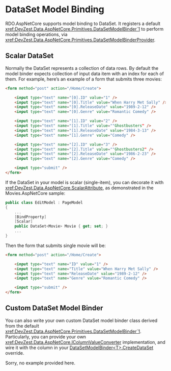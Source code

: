 # DataSet Model Binding

RDO.AspNetCore supports model binding to DataSet. It registers a default <xref:DevZest.Data.AspNetCore.Primitives.DataSetModelBinder`1> to perform model binding operations, via <xref:DevZest.Data.AspNetCore.Primitives.DataSetModelBinderProvider>.

## Scalar DataSet

Normally the DataSet represents a collection of data rows. By default the model binder expects collection of input data item with an index for each of them. For example, here’s an example of a form that submits three movies:

```html
<form method="post" action="/Home/Create">

    <input type="text" name="[0].ID" value="1" />
    <input type="text" name="[0].Title" value="When Harry Met Sally" />
    <input type="text" name="[0].ReleaseDate" value="1989-2-12" />
    <input type="text" name="[0].Genre" value="Romantic Comedy" />

    <input type="text" name="[1].ID" value="2" />
    <input type="text" name="[1].Title" value=""Ghostbusters" />
    <input type="text" name="[1].ReleaseDate" value="1984-3-13" />
    <input type="text" name="[1].Genre" value="Comedy" />

    <input type="text" name="[2].ID" value="3" />
    <input type="text" name="[2].Title" value=""Ghostbusters2" />
    <input type="text" name="[2].ReleaseDate" value="1986-2-23" />
    <input type="text" name="[2].Genre" value="Comedy" />

    <input type="submit" />
</form>
```

If the DataSet in your model is scalar (single-item), you can decorate it with <xref:DevZest.Data.AspNetCore.ScalarAttribute>, as demonstrated in the Movies.AspNetCore sample:

```csharp
public class EditModel : PageModel
{
    ...
    [BindProperty]
    [Scalar]
    public DataSet<Movie> Movie { get; set; }
    ...
}
```

Then the form that submits single movie will be:

```html
<form method="post" action="/Home/Create">

    <input type="text" name="ID" value="1" />
    <input type="text" name="Title" value="When Harry Met Sally" />
    <input type="text" name="ReleaseDate" value="1989-2-12" />
    <input type="text" name="Genre" value="Romantic Comedy" />

    <input type="submit" />
</form>
```

## Custom DataSet Model Binder

You can also write your own custom DataSet model binder class derived from the default <xref:DevZest.Data.AspNetCore.Primitives.DataSetModelBinder`1>. Particularly, you can provide your own <xref:DevZest.Data.AspNetCore.IColumnValueConverter> implementation, and wire it with the column in your [DataSetModelBinder\<T\>.CreateDataSet](xref:DevZest.Data.AspNetCore.Primitives.DataSetModelBinder`1.CreateDataSet*) override.

Sorry, no example provided here.
